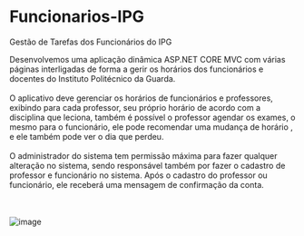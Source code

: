# Funcionarios-IPG
Gestão de Tarefas dos Funcionários do IPG

Desenvolvemos uma aplicação dinâmica ASP.NET CORE MVC com várias páginas interligadas de forma a gerir os horários dos funcionários e docentes do Instituto Politécnico da Guarda.<br/>
<br/>
O aplicativo deve gerenciar os horários de funcionários e professores, exibindo para cada professor, seu próprio horário de acordo com a disciplina que leciona, também é possível o professor agendar os exames, o mesmo para o funcionário, ele pode recomendar uma mudança de horário , e ele também pode ver o dia que perdeu.<br/>
<br/>
O administrador do sistema tem permissão máxima para fazer qualquer alteração no sistema, sendo responsável também por fazer o cadastro de professor e funcionário no sistema. Após o cadastro do professor ou funcionário, ele receberá uma mensagem de confirmação da conta.<br/>
<br/><br/>

![image](https://user-images.githubusercontent.com/48352481/182042285-85d0f751-567c-4ee0-9900-4aa2f260d75c.png)

